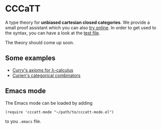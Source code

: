 # CCCaTT

A type theory for **unbiased cartesian closed categories**. We provide a small proof assistant which you can also [try online](https://smimram.github.io/cccatt/). In order to get used to the syntax, you can have a look at the [test file](test/test.cccatt).

The theory should come up soon.

## Some examples

- [Curry's axioms for λ-calculus](test/curry.cccatt)
- [Curien's categorical combinators](test/catcomb.cccatt)

## Emacs mode

The Emacs mode can be loaded by adding

```
(require 'cccatt-mode "~/path/to/cccatt-mode.el")
```

to you `.emacs` file.
